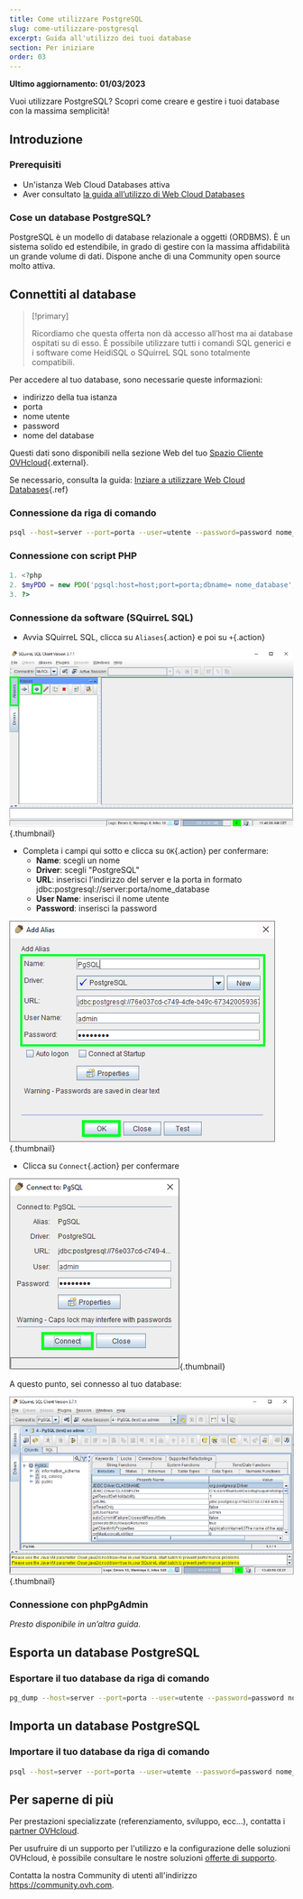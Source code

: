 ```yaml
---
title: Come utilizzare PostgreSQL
slug: come-utilizzare-postgresql
excerpt: Guida all'utilizzo dei tuoi database
section: Per iniziare
order: 03
---
```


**Ultimo aggiornamento: 01/03/2023**

Vuoi utilizzare PostgreSQL? Scopri come creare e gestire i tuoi database con la massima semplicità!


## Introduzione

### Prerequisiti

- Un'istanza Web Cloud Databases attiva
- Aver consultato [la guida all’utilizzo di Web Cloud Databases](../iniziare-a-utilizzare-clouddb/)

### Cose un database PostgreSQL?
PostgreSQL è un modello di database relazionale a oggetti (ORDBMS). È un sistema solido ed estendibile, in grado di gestire con la massima affidabilità un grande volume di dati. Dispone anche di una Community open source molto attiva.


## Connettiti al database


> [!primary]
>
> Ricordiamo che questa offerta non dà accesso all’host ma ai database ospitati su di esso. È possibile utilizzare tutti i comandi SQL generici e i software come HeidiSQL o SQuirreL SQL sono totalmente compatibili.
> 

Per accedere al tuo database, sono necessarie queste informazioni:

- indirizzo della tua istanza
- porta
- nome utente
- password
- nome del database

Questi dati sono disponibili nella sezione Web del tuo [Spazio Cliente OVHcloud](https://www.ovh.com/manager/web/){.external}.

Se necessario, consulta la guida: [Inziare a utilizzare Web Cloud Databases](../starting_with_clouddb/guide.it-it.md){.ref}


### Connessione da riga di comando

```bash
psql --host=server --port=porta --user=utente --password=password nome_database
```


### Connessione con script PHP

```php
1. <?php
2. $myPDO = new PDO('pgsql:host=host;port=porta;dbname= nome_database', ' utente', 'password');
3. ?>
```


### Connessione da software (SQuirreL SQL)
- Avvia SQuirreL SQL, clicca su `Aliases`{.action} e poi su `+`{.action}


![launch SQuirreL SQL](images/1.PNG){.thumbnail}

- Completa i campi qui sotto e clicca su `OK`{.action} per confermare:
    - **Name**: scegli un nome
    - **Driver**: scegli "PostgreSQL"
    - **URL**: inserisci l’indirizzo del server e la porta in formato jdbc:postgresql://server:porta/nome_database
    - **User Name**: inserisci il nome utente
    - **Password**: inserisci la password


![config connection](images/2.PNG){.thumbnail}

- Clicca su `Connect`{.action} per confermare


![valid connection](images/3.PNG){.thumbnail}

A questo punto, sei connesso al tuo database:


![config connection](images/4.PNG){.thumbnail}


### Connessione con phpPgAdmin
*Presto disponibile in un’altra guida.*


## Esporta un database PostgreSQL

### Esportare il tuo database da riga di comando

```bash
pg_dump --host=server --port=porta --user=utente --password=password nome_database > nome_database.sql
```


## Importa un database PostgreSQL

### Importare il tuo database da riga di comando

```bash
psql --host=server --port=porta --user=utemte --password=password nome_database < nome_database.sql
```

## Per saperne di più

Per prestazioni specializzate (referenziamento, sviluppo, ecc...), contatta i [partner OVHcloud](https://partner.ovhcloud.com/it/).

Per usufruire di un supporto per l'utilizzo e la configurazione delle soluzioni OVHcloud, è possibile consultare le nostre soluzioni [offerte di supporto](https://www.ovhcloud.com/it/support-levels/).

Contatta la nostra Community di utenti all'indirizzo <https://community.ovh.com>.